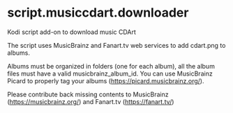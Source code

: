 # script.musiccdart.downloader
Kodi script add-on to download music CDArt

The script uses MusicBrainz and Fanart.tv web services to add cdart.png to albums.

Albums must be organized in folders (one for each album), all the album files must have a valid musicbrainz_album_id.
You can use MusicBrainz Picard to properly tag your albums (https://picard.musicbrainz.org/).

Please contribute back missing contents to MusicBrainz (https://musicbrainz.org/) and Fanart.tv (https://fanart.tv/)
